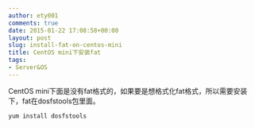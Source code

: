 ```yaml
---
author: ety001
comments: true
date: 2015-01-22 17:08:58+00:00
layout: post
slug: install-fat-on-centos-mini
title: CentOS mini下安装fat
tags:
- Server&OS
---
```


CentOS mini下面是没有fat格式的，如果要是想格式化fat格式，所以需要安装下，fat在dosfstools包里面。

    yum install dosfstools

